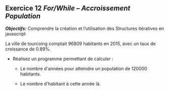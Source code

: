 ## Exercice 12 ***For/While – Accroissement Population***

***Objectifs:***
    Comprendre la création et l’utilisation des Structures itératives en javascript 

La ville de tourcoing comptait 96809 habitants en 2015, avec un taux de croissance de 0.89%.

- Réalisez un programme permettant de calculer :

    - Le nombre d'années pour atteindre un population de 120000 habitants.

    - Le nombre d'habitant à cette année là.